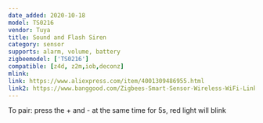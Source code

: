 ```yaml
---
date_added: 2020-10-18
model: TS0216
vendor: Tuya
title: Sound and Flash Siren
category: sensor
supports: alarm, volume, battery
zigbeemodel: ['TS0216']
compatible: [z4d, z2m,iob,deconz]
mlink: 
link: https://www.aliexpress.com/item/4001309486955.html
link2: https://www.banggood.com/Zigbees-Smart-Sensor-Wireless-WiFi-Linkage-Smart-Sound-And-Light-Alarm-Horn-Siren-Remote-Controller-Smart-Module-p-1758665.html
---
```

To pair: press the + and - at the same time for 5s, red light will blink
